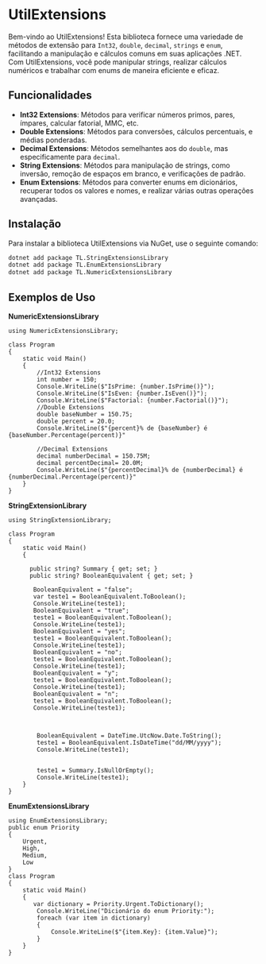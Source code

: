 # UtilExtensions

Bem-vindo ao UtilExtensions! Esta biblioteca fornece uma variedade de métodos de extensão para `Int32`, `double`, `decimal`, `strings` e `enum`, facilitando a manipulação e cálculos comuns em suas aplicações .NET. Com UtilExtensions, você pode manipular strings, realizar cálculos numéricos e trabalhar com enums de maneira eficiente e eficaz.

## Funcionalidades

- **Int32 Extensions**: Métodos para verificar números primos, pares, ímpares, calcular fatorial, MMC, etc.
- **Double Extensions**: Métodos para conversões, cálculos percentuais, e médias ponderadas.
- **Decimal Extensions**: Métodos semelhantes aos do `double`, mas especificamente para `decimal`.
- **String Extensions**: Métodos para manipulação de strings, como inversão, remoção de espaços em branco, e verificações de padrão.
- **Enum Extensions**: Métodos para converter enums em dicionários, recuperar todos os valores e nomes, e realizar várias outras operações avançadas.

## Instalação

Para instalar a biblioteca UtilExtensions via NuGet, use o seguinte comando:

```sh
dotnet add package TL.StringExtensionsLibrary
dotnet add package TL.EnumExtensionsLibrary
dotnet add package TL.NumericExtensionsLibrary
```

## Exemplos de Uso

**NumericExtensionsLibrary** 
```
using NumericExtensionsLibrary;

class Program
{
    static void Main()
    {
        //Int32 Extensions
        int number = 150;
        Console.WriteLine($"IsPrime: {number.IsPrime()}");
        Console.WriteLine($"IsEven: {number.IsEven()}");
        Console.WriteLine($"Factorial: {number.Factorial()}");
        //Double Extensions
        double baseNumber = 150.75;
        double percent = 20.0;
        Console.WriteLine($"{percent}% de {baseNumber} é {baseNumber.Percentage(percent)}"

        //Decimal Extensions
        decimal numberDecimal = 150.75M;
        decimal percentDecimal= 20.0M;
        Console.WriteLine($"{percentDecimal}% de {numberDecimal} é {numberDecimal.Percentage(percent)}"
    }
}

```

**StringExtensionLibrary**
```
using StringExtensionLibrary;

class Program
{
    static void Main()
    {

      public string? Summary { get; set; }
      public string? BooleanEquivalent { get; set; }

       BooleanEquivalent = "false";
       var teste1 = BooleanEquivalent.ToBoolean();
       Console.WriteLine(teste1);
       BooleanEquivalent = "true";
       teste1 = BooleanEquivalent.ToBoolean();
       Console.WriteLine(teste1);
       BooleanEquivalent = "yes";
       teste1 = BooleanEquivalent.ToBoolean();
       Console.WriteLine(teste1);
       BooleanEquivalent = "no";
       teste1 = BooleanEquivalent.ToBoolean();
       Console.WriteLine(teste1);
       BooleanEquivalent = "y";
       teste1 = BooleanEquivalent.ToBoolean(); 
       Console.WriteLine(teste1);
       BooleanEquivalent = "n";
       teste1 = BooleanEquivalent.ToBoolean(); 
       Console.WriteLine(teste1);



        BooleanEquivalent = DateTime.UtcNow.Date.ToString();
        teste1 = BooleanEquivalent.IsDateTime("dd/MM/yyyy");
        Console.WriteLine(teste1);


        teste1 = Summary.IsNullOrEmpty();
        Console.WriteLine(teste1);
    }
}

```

**EnumExtensionsLibrary**
```
using EnumExtensionsLibrary;
public enum Priority
{
    Urgent,
    High,
    Medium,
    Low
}
class Program
{
    static void Main()
    {
       var dictionary = Priority.Urgent.ToDictionary();
        Console.WriteLine("Dicionário do enum Priority:");
        foreach (var item in dictionary)
        {
            Console.WriteLine($"{item.Key}: {item.Value}");
        }
    }
}

```
